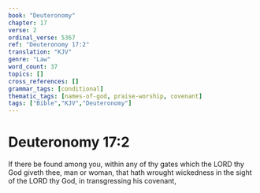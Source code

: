 ```yaml
---
book: "Deuteronomy"
chapter: 17
verse: 2
ordinal_verse: 5367
ref: "Deuteronomy 17:2"
translation: "KJV"
genre: "Law"
word_count: 37
topics: []
cross_references: []
grammar_tags: [conditional]
thematic_tags: [names-of-god, praise-worship, covenant]
tags: ["Bible","KJV","Deuteronomy"]
---
```


# Deuteronomy 17:2

If there be found among you, within any of thy gates which the LORD thy God giveth thee, man or woman, that hath wrought wickedness in the sight of the LORD thy God, in transgressing his covenant,
